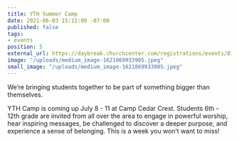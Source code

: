 ```yaml
---
title: YTH Summer Camp
date: 2021-06-03 15:11:00 -07:00
published: false
tags:
- events
position: 5
external_url: https://daybreak.churchcenter.com/registrations/events/871443
image: "/uploads/medium_image-1621869933905.jpeg"
small_image: "/uploads/medium_image-1621869933905.jpeg"
---
```


We’re bringing students together to be part of something bigger than themselves.

YTH Camp is coming up July 8 - 11 at Camp Cedar Crest. Students 6th - 12th grade are invited from all over the area to engage in powerful worship, hear inspiring messages, be challenged to discover a deeper purpose, and experience a sense of belonging. This is a week you won’t want to miss!